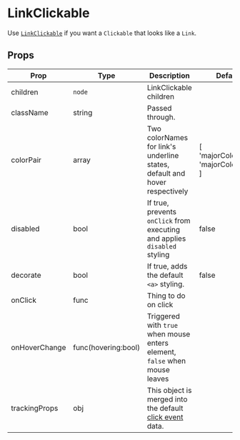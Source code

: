 # LinkClickable

Use [`LinkClickable`](/src/components/LinkClickable/index.js) if you want a `Clickable` that looks like a `Link`.

## Props

Prop|Type|Description|Default
---|---|---|---
children|`node`|LinkClickable children|
className|string|Passed through.|
colorPair|array| Two colorNames for link's underline states, default and hover respectively | [ 'majorColorDark', 'majorColorLight' ]
disabled|bool|If true, prevents `onClick` from executing and applies `disabled` styling|false
decorate|bool|If true, adds the default `<a>` styling.|false
onClick|func|Thing to do on click|
onHoverChange|func(hovering:bool)|Triggered with `true` when mouse enters element, `false` when mouse leaves|
trackingProps|obj|This object is merged into the default [click event](/docs/guides/event-logging/events/click.md) data.|
